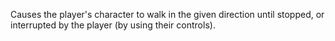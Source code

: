 Causes the player's character to walk in the given direction until stopped, or interrupted by the player (by using their controls).